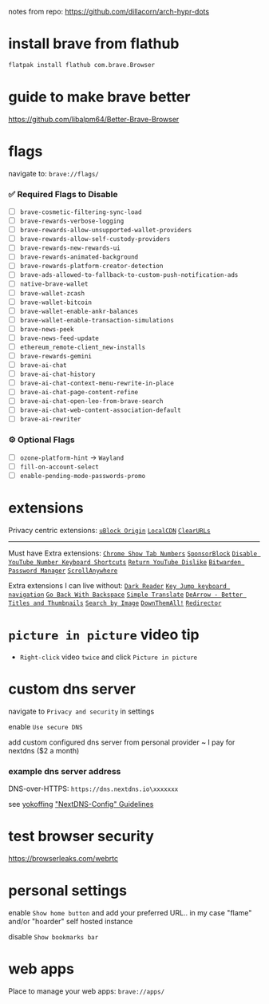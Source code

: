 notes from repo: https://github.com/dillacorn/arch-hypr-dots

# install brave from flathub
```sh
flatpak install flathub com.brave.Browser
```

# guide to make brave better
https://github.com/libalpm64/Better-Brave-Browser

# flags

navigate to: `brave://flags/`

### ✅ Required Flags to Disable

- [ ] `brave-cosmetic-filtering-sync-load`
- [ ] `brave-rewards-verbose-logging`
- [ ] `brave-rewards-allow-unsupported-wallet-providers`
- [ ] `brave-rewards-allow-self-custody-providers`
- [ ] `brave-rewards-new-rewards-ui`
- [ ] `brave-rewards-animated-background`
- [ ] `brave-rewards-platform-creator-detection`
- [ ] `brave-ads-allowed-to-fallback-to-custom-push-notification-ads`
- [ ] `native-brave-wallet`
- [ ] `brave-wallet-zcash`
- [ ] `brave-wallet-bitcoin`
- [ ] `brave-wallet-enable-ankr-balances`
- [ ] `brave-wallet-enable-transaction-simulations`
- [ ] `brave-news-peek`
- [ ] `brave-news-feed-update`
- [ ] `ethereum_remote-client_new-installs`
- [ ] `brave-rewards-gemini`
- [ ] `brave-ai-chat`
- [ ] `brave-ai-chat-history`
- [ ] `brave-ai-chat-context-menu-rewrite-in-place`
- [ ] `brave-ai-chat-page-content-refine`
- [ ] `brave-ai-chat-open-leo-from-brave-search`
- [ ] `brave-ai-chat-web-content-association-default`
- [ ] `brave-ai-rewriter`

### ⚙️ Optional Flags

- [ ] `ozone-platform-hint` → `Wayland`
- [ ] `fill-on-account-select`
- [ ] `enable-pending-mode-passwords-promo`

# extensions

Privacy centric extensions:
[`uBlock Origin`](https://chromewebstore.google.com/detail/ublock-origin/cjpalhdlnbpafiamejdnhcphjbkeiagm)
[`LocalCDN`](https://chromewebstore.google.com/detail/localcdn/njdfdhgcmkocbgbhcioffdbicglldapd)
[`ClearURLs`](https://chromewebstore.google.com/detail/clearurls/lckanjgmijmafbedllaakclkaicjfmnk)

---
Must have Extra extensions:
[`Chrome Show Tab Numbers`](https://chromewebstore.google.com/detail/chrome-show-tab-numbers/pflnpcinjbcfefgbejjfanemlgcfjbna)
[`SponsorBlock`](https://chromewebstore.google.com/detail/sponsorblock-for-youtube/mnjggcdmjocbbbhaepdhchncahnbgone)
[`Disable YouTube Number Keyboard Shortcuts`](https://chromewebstore.google.com/detail/disable-youtube-number-ke/lajiknjoinemadijnpdnjjdmpmpigmge)
[`Return YouTube Dislike`](https://chromewebstore.google.com/detail/return-youtube-dislike/gebbhagfogifgggkldgodflihgfeippi)
[`Bitwarden Password Manager`](https://chromewebstore.google.com/detail/bitwarden-password-manage/nngceckbapebfimnlniiiahkandclblb)
[`ScrollAnywhere`](https://chromewebstore.google.com/detail/scrollanywhere/jehmdpemhgfgjblpkilmeoafmkhbckhi)

Extra extensions I can live without:
[`Dark Reader`](https://chromewebstore.google.com/detail/dark-reader/eimadpbcbfnmbkopoojfekhnkhdbieeh)
[`Key Jump keyboard navigation`](https://chromewebstore.google.com/detail/key-jump-keyboard-navigat/afdjhbmagopjlalgcjfclkgobaafamck)
[`Go Back With Backspace`](https://chromewebstore.google.com/detail/go-back-with-backspace/eekailopagacbcdloonjhbiecobagjci)
[`Simple Translate`](https://chromewebstore.google.com/detail/simple-translate/ibplnjkanclpjokhdolnendpplpjiace)
[`DeArrow - Better Titles and Thumbnails`](https://chromewebstore.google.com/detail/dearrow-better-titles-and/enamippconapkdmgfgjchkhakpfinmaj)
[`Search by Image`](https://chromewebstore.google.com/detail/search-by-image/cnojnbdhbhnkbcieeekonklommdnndci)
[`DownThemAll!`](https://chromewebstore.google.com/detail/downthemall/nljkibfhlpcnanjgbnlnbjecgicbjkge)
[`Redirector`](https://chromewebstore.google.com/detail/redirector/ocgpenflpmgnfapjedencafcfakcekcd)

# `picture in picture` video tip 
- `Right-click` video `twice` and click `Picture in picture`

# custom dns server

navigate to `Privacy and security` in settings

enable `Use secure DNS`

add custom configured dns server from personal provider ~ I pay for nextdns ($2 a month)
### example dns server address

DNS-over-HTTPS: `https://dns.nextdns.io\xxxxxxx`

see [yokoffing](https://github.com/yokoffing) ["NextDNS-Config" Guidelines](https://github.com/yokoffing/NextDNS-Config?tab=readme-ov-file)

# test browser security
https://browserleaks.com/webrtc

# personal settings

enable `Show home button` and add your preferred URL.. in my case "flame" and/or "hoarder" self hosted instance

disable `Show bookmarks bar`

# web apps

Place to manage your web apps: `brave://apps/`
